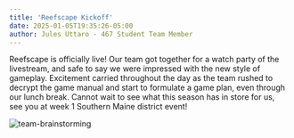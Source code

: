 ```yaml
---
title: 'Reefscape Kickoff'
date: 2025-01-05T19:35:26-05:00
author: Jules Uttaro - 467 Student Team Member
---
```

Reefscape is officially live! Our team got together for a watch party of the livestream, and safe to say we were impressed with the new style of gameplay. Excitement carried throughout the day as the team rushed to decrypt the game manual and start to formulate a game plan, even through our lunch break. Cannot wait to see what this season has in store for us, see you at week 1 Southern Maine district event!

![team-brainstorming](kickoff.png)